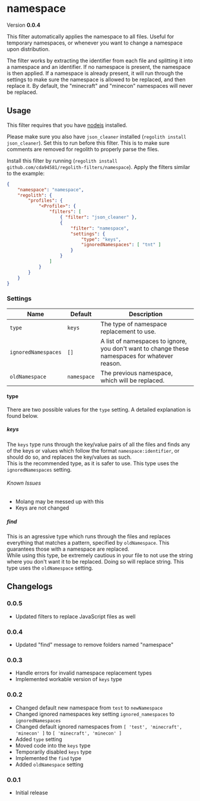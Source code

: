 # namespace
Version **0.0.4**

This filter automatically applies the namespace to all files. Useful for temporary namespaces, or whenever you want to change a namespace upon distribution.

The filter works by extracting the identifier from each file and splitting it into a namespace and an identifier. If no namespace is present, the namespace is then applied. If a namespace is already present, it will run through the settings to make sure the namespace is allowed to be replaced, and then replace it. By default, the "minecraft" and "minecon" namespaces will never be replaced.

## Usage
This filter requires that you have [nodejs](https://nodejs.org/en/) installed.

Please make sure you also have `json_cleaner` installed (`regolith install json_cleaner`). Set this to run before this filter. This is to make sure comments are removed for regolith to properly parse the files.

Install this filter by running (`regolith install github.com/cda94581/regolith-filters/namespace`). Apply the filters similar to the example:

```json
{
	"namespace": "namespace",
	"regolith": {
		"profiles": {
			"<Profile>": {
				"filters": [
					{ "filter": "json_cleaner" },
					{
						"filter": "namespace",
						"settings": {
							"type": "keys",
							"ignoredNamespaces": [ "tnt" ]
						}
					}
				]
			}
		}
	}
}
```

### Settings

Name | Default | Description
---- | ------- | -----------
`type` | `keys` | The type of namespace replacement to use.
`ignoredNamespaces` | `[]` | A list of namespaces to ignore, you don't want to change these namespaces for whatever reason.
`oldNamespace` | `namespace` | The previous namespace, which will be replaced.

#### type
There are two possible values for the `type` setting. A detailed explanation is found below.

##### keys
The `keys` type runs through the key/value pairs of all the files and finds any of the keys or values which follow the format `namespace:identifier`, or should do so, and replaces the key/values as such.   
This is the recommended type, as it is safer to use. This type uses the `ignoredNamespaces` setting.

###### Known Issues
- Molang may be messed up with this
- Keys are not changed

##### find
This is an agressive type which runs through the files and replaces everything that matches a pattern, specified by `oldNamespace`. This guarantees those with a namespace are replaced.  
While using this type, be extremely cautious in your file to not use the string where you don't want it to be replaced. Doing so will replace string. This type uses the `oldNamespace` setting.

## Changelogs
### 0.0.5
- Updated filters to replace JavaScript files as well

### 0.0.4
- Updated "find" message to remove folders named "namespace"

### 0.0.3
- Handle errors for invalid namespace replacement types
- Implemented workable version of `keys` type

### 0.0.2
- Changed default new namespace from `test` to `newNamespace`
- Changed ignored namespaces key setting `ignored_namespaces` to `ignoredNamespaces`
- Changed default ignored namespaces from `[ 'test', 'minecraft', 'minecon' ]` to `[ 'minecraft', 'minecon' ]`
- Added `type` setting
- Moved code into the `keys` type
- Temporarily disabled `keys` type
- Implemented the `find` type
- Added `oldNamespace` setting

### 0.0.1
- Initial release